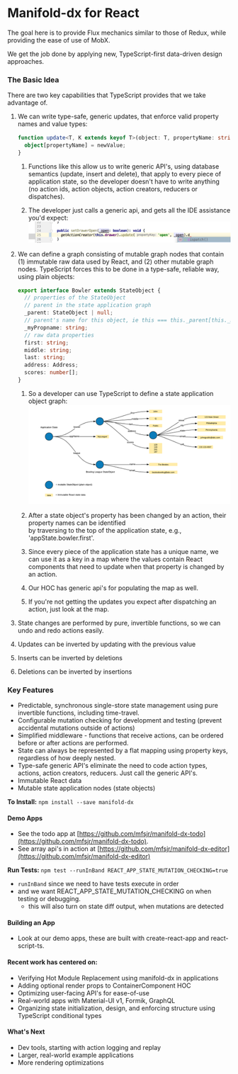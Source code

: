 # Manifold-dx for React

The goal here is to provide Flux mechanics similar to those of Redux, 
while providing the ease of use of MobX.

We get the job done by applying new, TypeScript-first data-driven design approaches.

### The Basic Idea
There are two key capabilities that TypeScript provides that we take advantage of.

1. We can write type-safe, generic updates, that enforce valid property names and value types:
	```typescript jsx
	function update<T, K extends keyof T>(object: T, propertyName: string, newValue: K): void {
	  object[propertyName] = newValue;
	}
	```
	1. Functions like this allow us to write generic API's, using database semantics (update,
	insert and delete), that apply to every piece of application state, so the developer doesn't have to 
	write anything (no action ids, action objects, action creators, reducers or dispatches).

	2. The developer just calls a generic api, and gets all the IDE assistance you'd expect:
	   ![alt text](./docs/api_autocomplete.png)

2. We can define a graph consisting of mutable graph nodes that contain (1) immutable raw data used by 
React, and (2) other mutable graph nodes.  TypeScript forces this to be done in a type-safe, reliable way, 
using plain objects: 

	```typescript jsx
	export interface Bowler extends StateObject {
	  // properties of the StateObject
	  // parent in the state application graph
	  _parent: StateObject | null;
	  // parent's name for this object, ie this === this._parent[this._myPropname]
	  _myPropname: string;
	  // raw data properties
	  first: string;
	  middle: string;
	  last: string;
	  address: Address;
	  scores: number[];
	}
	```
	1. So a developer can use TypeScript to define a state application object graph:
	   ![alt text](./docs/stateDiagram.png)   

	2. After a state object's property has been changed by an action, their property names can be identified  
	by traversing to the top of the application state, e.g., 'appState.bowler.first'.

	3. Since every piece of the application state has a unique name, we can use it as a key in a map where the
	values contain React components that need to update when that property is changed by an action.  

	4. Our HOC has generic api's for populating the map as well.

	5. If you're not getting the updates you expect after dispatching an action, just look at the map.
3. State changes are performed by pure, invertible functions, so we can undo and redo actions easily.
  1. Updates can be inverted by updating with the previous value
  2. Inserts can be inverted by deletions
  3. Deletions can be inverted by insertions
	 
### Key Features
- Predictable, synchronous single-store state management using pure invertible functions,
  including time-travel.
- Configurable mutation checking for development and testing (prevent accidental mutations outside of actions)   
- Simplified middleware - functions that receive actions, can be ordered before or after 
  actions are performed.
- State can always be represented by a flat mapping using property keys, regardless of how deeply nested.
- Type-safe generic API's eliminate the need to code action types, actions, action creators, reducers.
  Just call the generic API's.
- Immutable React data
- Mutable state application nodes (state objects) 
   
**To Install:**
`npm install --save manifold-dx`   
   
#### Demo Apps
- See the todo app at [https://github.com/mfsjr/manifold-dx-todo](https://github.com/mfsjr/manifold-dx-todo). 
- See array api's in action at [https://github.com/mfsjr/manifold-dx-editor](https://github.com/mfsjr/manifold-dx-editor)

**Run Tests:** `npm test --runInBand REACT_APP_STATE_MUTATION_CHECKING=true` 
- `runInBand` since we need to have tests execute in order
- and we want REACT_APP_STATE_MUTATION_CHECKING on when testing or debugging.
  - this will also turn on state diff output, when mutations are detected
  
#### Building an App
- Look at our demo apps, these are built with create-react-app and react-script-ts.
 
#### Recent work has centered on:
- Verifying Hot Module Replacement using manifold-dx in applications
- Adding optional render props to ContainerComponent HOC
- Optimizing user-facing API's for ease-of-use
- Real-world apps with Material-UI v1, Formik, GraphQL
- Organizing state initialization, design, and enforcing structure using TypeScript conditional types 

#### What's Next
- Dev tools, starting with action logging and replay
- Larger, real-world example applications
- More rendering optimizations

